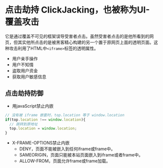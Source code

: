 # 点击劫持 ClickJacking，也被称为UI-覆盖攻击
它是通过覆盖不可见的框架误导受害者点击。虽然受害者点击的是他所看到的网页，但其实他所点击的是被黑客精心构建的另一个置于原网页上面的透明页面。这种攻击利用了HTML中```<iframe>```标签的透明属性。
- 用户亲手操作
- 用户不知情
- 盗取用户资金
- 获取用户敏感信息

## 点击劫持防御
- 用javaScript禁止内嵌
```js
// 没有被 iframe 嵌套时，top.location 等于 window.location
if(top.location !== window.location){
  // 跳转到原地址
  top.location = window.location;
}
```
- X-FRAME-OPTIONS禁止内嵌
  - DENY，页面不能被嵌入到任何iframe或frame中。
  - SAMEORIGIN，页面只能被本站页面嵌入到iframe或者frame中。
  - ALLOW-FROM，页面允许frame或frame加载。
